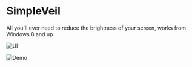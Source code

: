 # SimpleVeil
All you'll ever need to reduce the brightness of your screen, works from Windows 8 and up

![UI](https://i.imgur.com/RGA51sN.png)

![Demo](https://github.com/Bade99/SimpleVeil/blob/master/Icons/simpleveil5.gif)